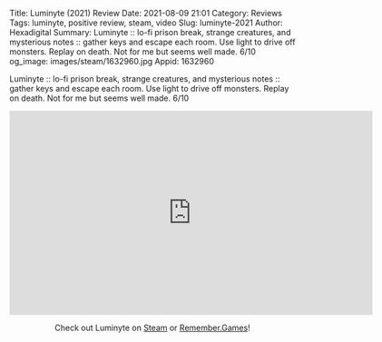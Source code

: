 Title: Luminyte (2021) Review
Date: 2021-08-09 21:01
Category: Reviews
Tags: luminyte, positive review, steam, video
Slug: luminyte-2021
Author: Hexadigital
Summary: Luminyte :: lo-fi prison break, strange creatures, and mysterious notes :: gather keys and escape each room. Use light to drive off monsters. Replay on death. Not for me but seems well made. 6/10
og_image: images/steam/1632960.jpg
Appid: 1632960

Luminyte :: lo-fi prison break, strange creatures, and mysterious notes :: gather keys and escape each room. Use light to drive off monsters. Replay on death. Not for me but seems well made. 6/10

<center><iframe src="https://www.youtube.com/embed/GvZUzTzCqG0?feature=oembed" allow="accelerometer; autoplay; encrypted-media; gyroscope; picture-in-picture" width="640" height="360" frameborder="0"></iframe>

Check out Luminyte on [Steam](https://store.steampowered.com/app/1632960/?curator_clanid=34633900) or [Remember.Games](https://remember.games/game/1182/)!</center>